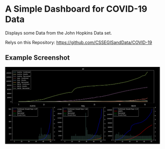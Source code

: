 
A Simple Dashboard for COVID-19 Data
====================================

Displays some Data from the John Hopkins Data set.

Relys on this Repository: https://github.com/CSSEGISandData/COVID-19

Example Screenshot
------------------

![Example Screenshot](2020-03-14.png)
